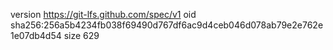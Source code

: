 version https://git-lfs.github.com/spec/v1
oid sha256:256a5b4234fb038f69490d767df6ac9d4ceb046d078ab79e2e762e1e07db4d54
size 629
